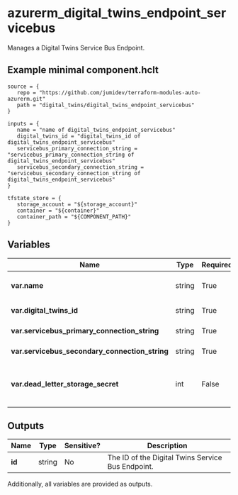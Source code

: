 # azurerm_digital_twins_endpoint_servicebus

Manages a Digital Twins Service Bus Endpoint.

## Example minimal component.hclt

```hcl
source = {
   repo = "https://github.com/jumidev/terraform-modules-auto-azurerm.git" 
   path = "digital_twins/digital_twins_endpoint_servicebus" 
}

inputs = {
   name = "name of digital_twins_endpoint_servicebus" 
   digital_twins_id = "digital_twins_id of digital_twins_endpoint_servicebus" 
   servicebus_primary_connection_string = "servicebus_primary_connection_string of digital_twins_endpoint_servicebus" 
   servicebus_secondary_connection_string = "servicebus_secondary_connection_string of digital_twins_endpoint_servicebus" 
}

tfstate_store = {
   storage_account = "${storage_account}" 
   container = "${container}" 
   container_path = "${COMPONENT_PATH}" 
}

```

## Variables

| Name | Type | Required? |  Description |
| ---- | ---- | --------- |  ----------- |
| **var.name** | string | True | The name which should be used for this Digital Twins Service Bus Endpoint. Changing this forces a new Digital Twins Service Bus Endpoint to be created. | 
| **var.digital_twins_id** | string | True | The ID of the Digital Twins Instance. Changing this forces a new Digital Twins Service Bus Endpoint to be created. | 
| **var.servicebus_primary_connection_string** | string | True | The primary connection string of the Service Bus Topic Authorization Rule with a minimum of `send` permission. . | 
| **var.servicebus_secondary_connection_string** | string | True | The secondary connection string of the Service Bus Topic Authorization Rule with a minimum of `send` permission. | 
| **var.dead_letter_storage_secret** | int | False | The storage secret of the dead-lettering, whose format is `https://<storageAccountname>.blob.core.windows.net/<containerName>?<SASToken>`. When an endpoint can't deliver an event within a certain time period or after trying to deliver the event a certain number of times, it can send the undelivered event to a storage account. | 



## Outputs

| Name | Type | Sensitive? | Description |
| ---- | ---- | --------- | --------- |
| **id** | string | No  | The ID of the Digital Twins Service Bus Endpoint. | 

Additionally, all variables are provided as outputs.
